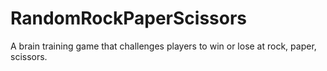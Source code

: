 # RandomRockPaperScissors
A brain training game that challenges players to win or lose at rock, paper, scissors.
